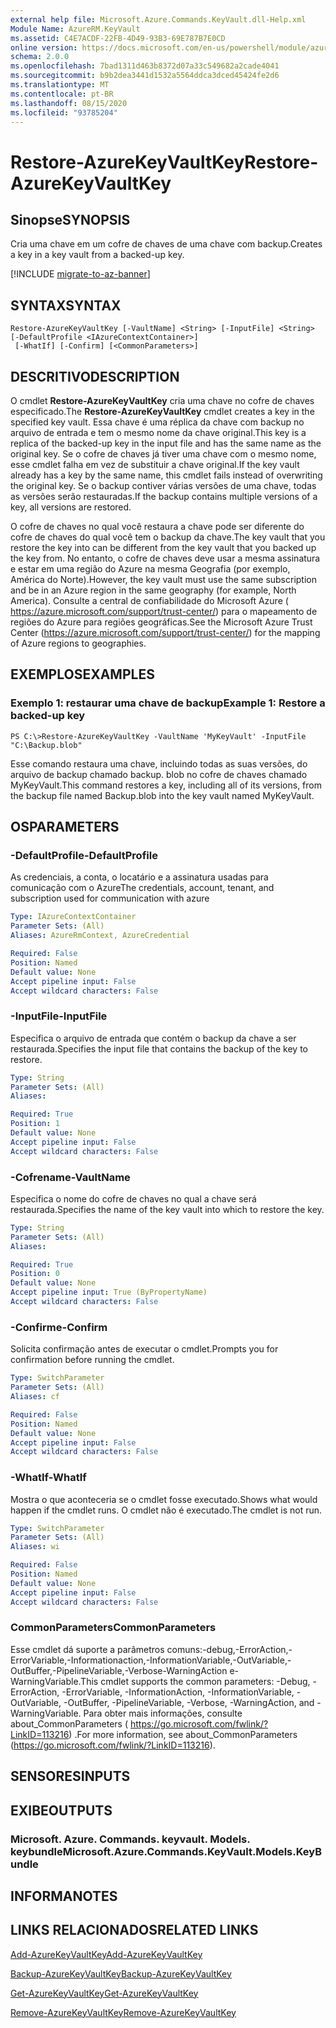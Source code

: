 ```yaml
---
external help file: Microsoft.Azure.Commands.KeyVault.dll-Help.xml
Module Name: AzureRM.KeyVault
ms.assetid: C4E7ACDF-22FB-4D49-93B3-69E787B7E0CD
online version: https://docs.microsoft.com/en-us/powershell/module/azurerm.keyvault/restore-azurekeyvaultkey
schema: 2.0.0
ms.openlocfilehash: 7bad1311d463b8372d07a33c549682a2cade4041
ms.sourcegitcommit: b9b2dea3441d1532a5564ddca3dced45424fe2d6
ms.translationtype: MT
ms.contentlocale: pt-BR
ms.lasthandoff: 08/15/2020
ms.locfileid: "93785204"
---
```

# <span data-ttu-id="d553e-101">Restore-AzureKeyVaultKey</span><span class="sxs-lookup"><span data-stu-id="d553e-101">Restore-AzureKeyVaultKey</span></span>

## <span data-ttu-id="d553e-102">Sinopse</span><span class="sxs-lookup"><span data-stu-id="d553e-102">SYNOPSIS</span></span>
<span data-ttu-id="d553e-103">Cria uma chave em um cofre de chaves de uma chave com backup.</span><span class="sxs-lookup"><span data-stu-id="d553e-103">Creates a key in a key vault from a backed-up key.</span></span>

[!INCLUDE [migrate-to-az-banner](../../includes/migrate-to-az-banner.md)]

## <span data-ttu-id="d553e-104">SYNTAX</span><span class="sxs-lookup"><span data-stu-id="d553e-104">SYNTAX</span></span>

```
Restore-AzureKeyVaultKey [-VaultName] <String> [-InputFile] <String> [-DefaultProfile <IAzureContextContainer>]
 [-WhatIf] [-Confirm] [<CommonParameters>]
```

## <span data-ttu-id="d553e-105">DESCRITIVO</span><span class="sxs-lookup"><span data-stu-id="d553e-105">DESCRIPTION</span></span>
<span data-ttu-id="d553e-106">O cmdlet **Restore-AzureKeyVaultKey** cria uma chave no cofre de chaves especificado.</span><span class="sxs-lookup"><span data-stu-id="d553e-106">The **Restore-AzureKeyVaultKey** cmdlet creates a key in the specified key vault.</span></span>
<span data-ttu-id="d553e-107">Essa chave é uma réplica da chave com backup no arquivo de entrada e tem o mesmo nome da chave original.</span><span class="sxs-lookup"><span data-stu-id="d553e-107">This key is a replica of the backed-up key in the input file and has the same name as the original key.</span></span>
<span data-ttu-id="d553e-108">Se o cofre de chaves já tiver uma chave com o mesmo nome, esse cmdlet falha em vez de substituir a chave original.</span><span class="sxs-lookup"><span data-stu-id="d553e-108">If the key vault already has a key by the same name, this cmdlet fails instead of overwriting the original key.</span></span>
<span data-ttu-id="d553e-109">Se o backup contiver várias versões de uma chave, todas as versões serão restauradas.</span><span class="sxs-lookup"><span data-stu-id="d553e-109">If the backup contains multiple versions of a key, all versions are restored.</span></span>

<span data-ttu-id="d553e-110">O cofre de chaves no qual você restaura a chave pode ser diferente do cofre de chaves do qual você tem o backup da chave.</span><span class="sxs-lookup"><span data-stu-id="d553e-110">The key vault that you restore the key into can be different from the key vault that you backed up the key from.</span></span>
<span data-ttu-id="d553e-111">No entanto, o cofre de chaves deve usar a mesma assinatura e estar em uma região do Azure na mesma Geografia (por exemplo, América do Norte).</span><span class="sxs-lookup"><span data-stu-id="d553e-111">However, the key vault must use the same subscription and be in an Azure region in the same geography (for example, North America).</span></span>
<span data-ttu-id="d553e-112">Consulte a central de confiabilidade do Microsoft Azure ( https://azure.microsoft.com/support/trust-center/) para o mapeamento de regiões do Azure para regiões geográficas.</span><span class="sxs-lookup"><span data-stu-id="d553e-112">See the Microsoft Azure Trust Center (https://azure.microsoft.com/support/trust-center/) for the mapping of Azure regions to geographies.</span></span>

## <span data-ttu-id="d553e-113">EXEMPLOS</span><span class="sxs-lookup"><span data-stu-id="d553e-113">EXAMPLES</span></span>

### <span data-ttu-id="d553e-114">Exemplo 1: restaurar uma chave de backup</span><span class="sxs-lookup"><span data-stu-id="d553e-114">Example 1: Restore a backed-up key</span></span>
```
PS C:\>Restore-AzureKeyVaultKey -VaultName 'MyKeyVault' -InputFile "C:\Backup.blob"
```

<span data-ttu-id="d553e-115">Esse comando restaura uma chave, incluindo todas as suas versões, do arquivo de backup chamado backup. blob no cofre de chaves chamado MyKeyVault.</span><span class="sxs-lookup"><span data-stu-id="d553e-115">This command restores a key, including all of its versions, from the backup file named Backup.blob into the key vault named MyKeyVault.</span></span>

## <span data-ttu-id="d553e-116">OS</span><span class="sxs-lookup"><span data-stu-id="d553e-116">PARAMETERS</span></span>

### <span data-ttu-id="d553e-117">-DefaultProfile</span><span class="sxs-lookup"><span data-stu-id="d553e-117">-DefaultProfile</span></span>
<span data-ttu-id="d553e-118">As credenciais, a conta, o locatário e a assinatura usadas para comunicação com o Azure</span><span class="sxs-lookup"><span data-stu-id="d553e-118">The credentials, account, tenant, and subscription used for communication with azure</span></span>

```yaml
Type: IAzureContextContainer
Parameter Sets: (All)
Aliases: AzureRmContext, AzureCredential

Required: False
Position: Named
Default value: None
Accept pipeline input: False
Accept wildcard characters: False
```

### <span data-ttu-id="d553e-119">-InputFile</span><span class="sxs-lookup"><span data-stu-id="d553e-119">-InputFile</span></span>
<span data-ttu-id="d553e-120">Especifica o arquivo de entrada que contém o backup da chave a ser restaurada.</span><span class="sxs-lookup"><span data-stu-id="d553e-120">Specifies the input file that contains the backup of the key to restore.</span></span>

```yaml
Type: String
Parameter Sets: (All)
Aliases: 

Required: True
Position: 1
Default value: None
Accept pipeline input: False
Accept wildcard characters: False
```

### <span data-ttu-id="d553e-121">-Cofrename</span><span class="sxs-lookup"><span data-stu-id="d553e-121">-VaultName</span></span>
<span data-ttu-id="d553e-122">Especifica o nome do cofre de chaves no qual a chave será restaurada.</span><span class="sxs-lookup"><span data-stu-id="d553e-122">Specifies the name of the key vault into which to restore the key.</span></span>

```yaml
Type: String
Parameter Sets: (All)
Aliases: 

Required: True
Position: 0
Default value: None
Accept pipeline input: True (ByPropertyName)
Accept wildcard characters: False
```

### <span data-ttu-id="d553e-123">-Confirme</span><span class="sxs-lookup"><span data-stu-id="d553e-123">-Confirm</span></span>
<span data-ttu-id="d553e-124">Solicita confirmação antes de executar o cmdlet.</span><span class="sxs-lookup"><span data-stu-id="d553e-124">Prompts you for confirmation before running the cmdlet.</span></span>

```yaml
Type: SwitchParameter
Parameter Sets: (All)
Aliases: cf

Required: False
Position: Named
Default value: None
Accept pipeline input: False
Accept wildcard characters: False
```

### <span data-ttu-id="d553e-125">-WhatIf</span><span class="sxs-lookup"><span data-stu-id="d553e-125">-WhatIf</span></span>
<span data-ttu-id="d553e-126">Mostra o que aconteceria se o cmdlet fosse executado.</span><span class="sxs-lookup"><span data-stu-id="d553e-126">Shows what would happen if the cmdlet runs.</span></span>
<span data-ttu-id="d553e-127">O cmdlet não é executado.</span><span class="sxs-lookup"><span data-stu-id="d553e-127">The cmdlet is not run.</span></span>

```yaml
Type: SwitchParameter
Parameter Sets: (All)
Aliases: wi

Required: False
Position: Named
Default value: None
Accept pipeline input: False
Accept wildcard characters: False
```

### <span data-ttu-id="d553e-128">CommonParameters</span><span class="sxs-lookup"><span data-stu-id="d553e-128">CommonParameters</span></span>
<span data-ttu-id="d553e-129">Esse cmdlet dá suporte a parâmetros comuns:-debug,-ErrorAction,-ErrorVariable,-Informationaction,-InformationVariable,-OutVariable,-OutBuffer,-PipelineVariable,-Verbose-WarningAction e-WarningVariable.</span><span class="sxs-lookup"><span data-stu-id="d553e-129">This cmdlet supports the common parameters: -Debug, -ErrorAction, -ErrorVariable, -InformationAction, -InformationVariable, -OutVariable, -OutBuffer, -PipelineVariable, -Verbose, -WarningAction, and -WarningVariable.</span></span> <span data-ttu-id="d553e-130">Para obter mais informações, consulte about_CommonParameters ( https://go.microsoft.com/fwlink/?LinkID=113216) .</span><span class="sxs-lookup"><span data-stu-id="d553e-130">For more information, see about_CommonParameters (https://go.microsoft.com/fwlink/?LinkID=113216).</span></span>

## <span data-ttu-id="d553e-131">SENSORES</span><span class="sxs-lookup"><span data-stu-id="d553e-131">INPUTS</span></span>

## <span data-ttu-id="d553e-132">EXIBE</span><span class="sxs-lookup"><span data-stu-id="d553e-132">OUTPUTS</span></span>

### <span data-ttu-id="d553e-133">Microsoft. Azure. Commands. keyvault. Models. keybundle</span><span class="sxs-lookup"><span data-stu-id="d553e-133">Microsoft.Azure.Commands.KeyVault.Models.KeyBundle</span></span>

## <span data-ttu-id="d553e-134">INFORMA</span><span class="sxs-lookup"><span data-stu-id="d553e-134">NOTES</span></span>

## <span data-ttu-id="d553e-135">LINKS RELACIONADOS</span><span class="sxs-lookup"><span data-stu-id="d553e-135">RELATED LINKS</span></span>

[<span data-ttu-id="d553e-136">Add-AzureKeyVaultKey</span><span class="sxs-lookup"><span data-stu-id="d553e-136">Add-AzureKeyVaultKey</span></span>](./Add-AzureKeyVaultKey.md)

[<span data-ttu-id="d553e-137">Backup-AzureKeyVaultKey</span><span class="sxs-lookup"><span data-stu-id="d553e-137">Backup-AzureKeyVaultKey</span></span>](./Backup-AzureKeyVaultKey.md)

[<span data-ttu-id="d553e-138">Get-AzureKeyVaultKey</span><span class="sxs-lookup"><span data-stu-id="d553e-138">Get-AzureKeyVaultKey</span></span>](./Get-AzureKeyVaultKey.md)

[<span data-ttu-id="d553e-139">Remove-AzureKeyVaultKey</span><span class="sxs-lookup"><span data-stu-id="d553e-139">Remove-AzureKeyVaultKey</span></span>](./Remove-AzureKeyVaultKey.md)

